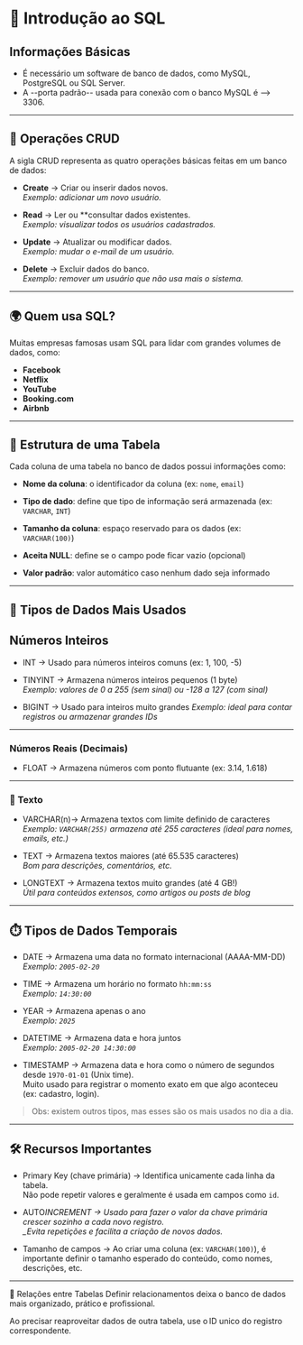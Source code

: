 # 📘 Introdução ao SQL

## Informações Básicas

- É necessário um software de banco de dados, como MySQL, PostgreSQL ou SQL Server.
- A --porta padrão-- usada para conexão com o banco MySQL é --> 3306.

---

## 🔄 Operações CRUD

A sigla CRUD representa as quatro operações básicas feitas em um banco de dados:

- **Create** → Criar ou inserir dados novos.  
  _Exemplo: adicionar um novo usuário._

- **Read** → Ler ou \*\*consultar dados existentes.  
  _Exemplo: visualizar todos os usuários cadastrados._

- **Update** → Atualizar ou modificar dados.  
  _Exemplo: mudar o e-mail de um usuário._

- **Delete** → Excluir dados do banco.  
  _Exemplo: remover um usuário que não usa mais o sistema._

---

## 🌍 Quem usa SQL?

Muitas empresas famosas usam SQL para lidar com grandes volumes de dados, como:

- **Facebook**
- **Netflix**
- **YouTube**
- **Booking.com**
- **Airbnb**

---

## 🧱 Estrutura de uma Tabela

Cada coluna de uma tabela no banco de dados possui informações como:

- **Nome da coluna**: o identificador da coluna (ex: `nome`, `email`)

- **Tipo de dado**: define que tipo de informação será armazenada (ex: `VARCHAR`, `INT`)

- **Tamanho da coluna**: espaço reservado para os dados (ex: `VARCHAR(100)`)

- **Aceita NULL**: define se o campo pode ficar vazio (opcional)

- **Valor padrão**: valor automático caso nenhum dado seja informado

---

## 🧮 Tipos de Dados Mais Usados

## Números Inteiros

- INT → Usado para números inteiros comuns (ex: 1, 100, -5)

- TINYINT → Armazena números inteiros pequenos (1 byte)  
  _Exemplo: valores de 0 a 255 (sem sinal) ou -128 a 127 (com sinal)_

- BIGINT → Usado para inteiros muito grandes
  _Exemplo: ideal para contar registros ou armazenar grandes IDs_

---

### Números Reais (Decimais)

- FLOAT → Armazena números com ponto flutuante (ex: 3.14, 1.618)

---

### 📝 Texto

- VARCHAR(n)→ Armazena textos com limite definido de caracteres  
  _Exemplo: `VARCHAR(255)` armazena até 255 caracteres (ideal para nomes, emails, etc.)_

- TEXT → Armazena textos maiores (até 65.535 caracteres)  
  _Bom para descrições, comentários, etc._

- LONGTEXT → Armazena textos muito grandes (até 4 GB!)  
  _Útil para conteúdos extensos, como artigos ou posts de blog_

---

## ⏱️ Tipos de Dados Temporais

- DATE → Armazena uma data no formato internacional (AAAA-MM-DD)  
  _Exemplo: `2005-02-20`_

- TIME → Armazena um horário no formato `hh:mm:ss`  
  _Exemplo: `14:30:00`_

- YEAR → Armazena apenas o ano  
  _Exemplo: `2025`_

- DATETIME → Armazena data e hora juntos  
  _Exemplo: `2005-02-20 14:30:00`_

- TIMESTAMP → Armazena data e hora como o número de segundos desde `1970-01-01` (Unix time).  
  Muito usado para registrar o momento exato em que algo aconteceu (ex: cadastro, login).

> Obs: existem outros tipos, mas esses são os mais usados no dia a dia.

---

## 🛠️ Recursos Importantes

- Primary Key (chave primária) → Identifica unicamente cada linha da tabela.  
  Não pode repetir valores e geralmente é usada em campos como `id`.

- AUTO*INCREMENT → Usado para fazer o valor da chave primária crescer sozinho a cada novo registro.  
  \_Evita repetições e facilita a criação de novos dados.*

- Tamanho de campos → Ao criar uma coluna (ex: `VARCHAR(100)`), é importante definir o tamanho esperado do conteúdo, como nomes, descrições, etc.

---

🔗 Relações entre Tabelas
Definir relacionamentos deixa o banco de dados mais organizado, prático e profissional.

Ao precisar reaproveitar dados de outra tabela, use o ID unico do registro correspondente.
